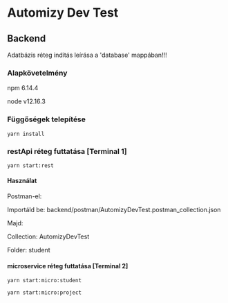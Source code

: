 # Automizy Dev Test
## Backend

Adatbázis réteg indítás leírása a 'database' mappában!!!

### Alapkövetelmény
npm 6.14.4

node v12.16.3

### Függőségek telepítése
``` 
yarn install
``` 
### restApi réteg futtatása [Terminal 1]
``` 
yarn start:rest
``` 
#### Használat
Postman-el:

Importáld be: backend/postman/AutomizyDevTest.postman_collection.json

Majd:

  Collection: AutomizyDevTest
  
  Folder: student

#### microservice réteg futtatása [Terminal 2]

```
yarn start:micro:student
```
```
yarn start:micro:project
```